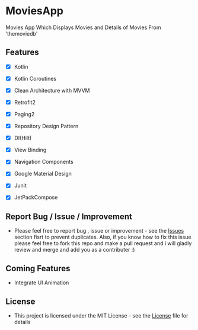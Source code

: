 # MoviesApp

Movies App Which Displays Movies and Details of Movies From 'themoviedb'


## Features
- [x] Kotlin
- [x] Kotlin Coroutines
- [x] Clean Architecture with MVVM
- [x] Retrofit2
- [x] Paging2
- [x] Repository Design Pattern
- [x] DI(Hilt)
- [x] View Binding
- [x] Navigation Components
- [x] Google Material Design
- [x] Junit
- [x] JetPackCompose

 
## Report Bug / Issue / Improvement
* Please feel free to report bug , issue or improvement - see the [Issues](https://github.com/YasserAdel564/MoviesApp/issues) section fisrt to prevent duplicates. Also, if you know how to fix this issue please feel free to fork this repo and make a pull request and i will gladly review and merge and add you as a contributer :)

## Coming Features
 * Integrate UI Animation

## License
* This project is licensed under the MIT License - see the [License](https://github.com/YasserAdel564/MoviesApp/blob/main/LICENSE)
 file for details

